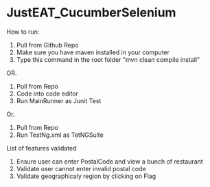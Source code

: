 # JustEAT_CucumberSelenium

How to run:
1. Pull from Github Repo
2. Make sure you have maven installed in your computer
3. Type this command in the root folder "mvn clean compile install"

OR. 
1. Pull from Repo
2. Code into code editor
3. Run MainRunner as Junit Test

Or.
1. Pull from Repo
2. Run TestNg.xml as TetNGSuite


List of features validated
1. Ensure user can enter PostalCode and view a bunch of restaurant
2. Validate user cannot enter invalid postal code
3. Validate geographicaly region by clicking on Flag


